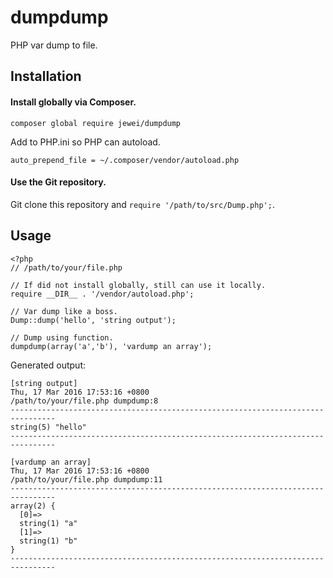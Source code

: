 # dumpdump
PHP var dump to file.

## Installation

#### Install globally via Composer.
```
composer global require jewei/dumpdump
```

Add to PHP.ini so PHP can autoload.
```
auto_prepend_file = ~/.composer/vendor/autoload.php
```

#### Use the Git repository.

Git clone this repository and `require '/path/to/src/Dump.php';`.

## Usage

```
<?php
// /path/to/your/file.php

// If did not install globally, still can use it locally.
require __DIR__ . '/vendor/autoload.php';

// Var dump like a boss.
Dump::dump('hello', 'string output');

// Dump using function.
dumpdump(array('a','b'), 'vardump an array');
```

Generated output:

```
[string output]
Thu, 17 Mar 2016 17:53:16 +0800
/path/to/your/file.php dumpdump:8
--------------------------------------------------------------------------------
string(5) "hello"
--------------------------------------------------------------------------------

[vardump an array]
Thu, 17 Mar 2016 17:53:16 +0800
/path/to/your/file.php dumpdump:11
--------------------------------------------------------------------------------
array(2) {
  [0]=>
  string(1) "a"
  [1]=>
  string(1) "b"
}
--------------------------------------------------------------------------------
```
